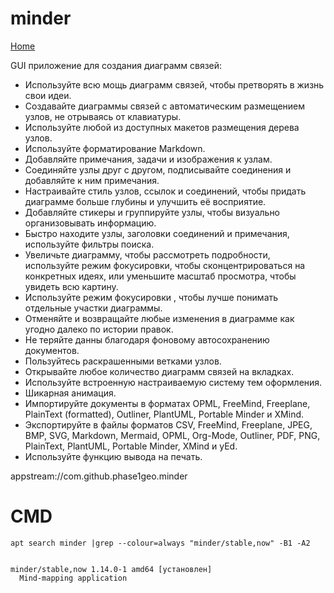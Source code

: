 # minder

[Home](https://github.com/phase1geo/minder/)

GUI приложение для создания диаграмм связей:
* Используйте всю мощь диаграмм связей, чтобы претворять в жизнь свои идеи.
* Создавайте диаграммы связей с автоматическим размещением узлов, не отрываясь от клавиатуры.
* Используйте любой из доступных макетов размещения дерева узлов.
* Используйте форматирование Markdown.
* Добавляйте примечания, задачи и изображения к узлам.
* Соединяйте узлы друг с другом, подписывайте соединения и добавляйте к ним примечания.
* Настраивайте стиль узлов, ссылок и соединений, чтобы придать диаграмме больше глубины и улучшить её восприятие.
* Добавляйте стикеры и группируйте узлы, чтобы визуально организовывать информацию.
* Быстро находите узлы, заголовки соединений и примечания, используйте фильтры поиска.
* Увеличьте диаграмму, чтобы рассмотреть подробности, используйте режим фокусировки, чтобы сконцентрироваться на конкретных идеях, или уменьшите масштаб просмотра, чтобы увидеть всю картину.
* Используйте режим фокусировки , чтобы лучше понимать отдельные участки диаграммы.
* Отменяйте и возвращайте любые изменения в диаграмме как угодно далеко по истории правок.
* Не теряйте данны благодаря фоновому автосохранению документов.
* Пользуйтесь раскрашенными ветками узлов.
* Открывайте любое количество диаграмм связей на вкладках.
* Используйте встроенную настраиваемую систему тем оформления.
* Шикарная анимация.
* Импортируйте документы в форматах OPML, FreeMind, Freeplane, PlainText (formatted), Outliner, PlantUML, Portable Minder и XMind.
* Экспортируйте в файлы форматов CSV, FreeMind, Freeplane, JPEG, BMP, SVG, Markdown, Mermaid, OPML, Org-Mode, Outliner, PDF, PNG, PlainText, PlantUML, Portable Minder, XMind и yEd.
* Используйте функцию вывода на печать.


appstream://com.github.phase1geo.minder

# CMD 

```shell
apt search minder |grep --colour=always "minder/stable,now" -B1 -A2
```

```text

minder/stable,now 1.14.0-1 amd64 [установлен]
  Mind-mapping application
```